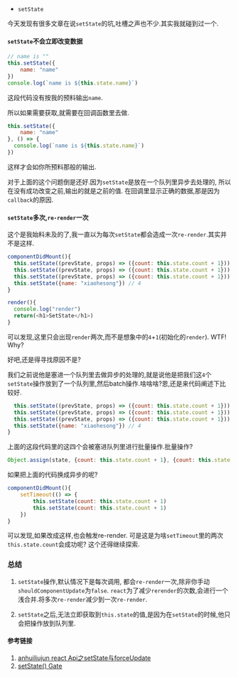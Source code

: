 - `setState`

今天发现有很多文章在说`setState`的坑,吐槽之声也不少.其实我就碰到过一个.
#### `setState`不会立即改变数据

```javascript
// name is ""
this.setState({
    name: "name"
})
console.log(`name is ${this.state.name}`)
```
这段代码没有按我的预料输出`name`.

所以如果需要获取,就需要在回调函数里去做.

```javascript
this.setState({
    name: "name"
}, () => {
  console.log(`name is ${this.state.name}`)
})
```
这样才会如你所预料那般的输出.

对于上面的这个问题倒是还好.因为`setState`是放在一个队列里异步去处理的, 所以在没有成功改变之前,输出的就是之前的值.
在回调里显示正确的数据,那是因为`callback`的原因.

#### `setState`多次,`re-render`一次

这个是我始料未及的了,我一直以为每次`setState`都会造成一次`re-render`.其实并不是这样.

```javascript
componentDidMount(){
  this.setState((prevState, props) => ({count: this.state.count + 1})) // 1
  this.setState((prevState, props) => ({count: this.state.count + 1})) // 2
  this.setState((prevState, props) => ({count: this.state.count + 1})) // 3
  this.setState({name: "xiaohesong"}) // 4
}

render(){
  console.log("render")
  return(<h1>SetState</h1>)
}
```
可以发现,这里只会出现`render`两次,而不是想象中的`4`+`1`(初始化的`render`).
WTF! Why?

好吧,还是得寻找原因不是?

我们之前说他是塞进一个队列里去做异步的处理的,就是说他是把我们这`4`个`setState`操作放到了一个队列里,然后batch操作.啥啥啥?恩,还是来代码阐述下比较好.

```javascript
  this.setState((prevState, props) => ({count: this.state.count + 1})) // 1
  this.setState((prevState, props) => ({count: this.state.count + 1})) // 2
  this.setState((prevState, props) => ({count: this.state.count + 1})) // 3
  this.setState({name: "xiaohesong"}) // 4
}
```
上面的这段代码里的这四个会被塞进队列里进行批量操作.批量操作?
```javascript
Object.assign(state, {count: this.state.count + 1}, {count: this.state.count + 1}, ..., {name: "xiaohesong"})
```

如果把上面的代码换成异步的呢?
```javascript
componentDidMount(){
    setTimeout(() => {
        this.setState(count: this.state.count + 1)
        this.setState(count: this.state.count + 1)
    })
}
```
可以发现,如果改成这样,也会触发re-render. 可是这是为啥`setTimeout`里的两次`this.state.count`会成功呢?
这个还得继续探索.


### 总结

1. `setState`操作,默认情况下是每次调用, 都会`re-render`一次,除非你手动`shouldComponentUpdate`为`false`.
`react`为了减少`rerender`的次数,会进行一个浅合并.将多次`re-render`减少到一次`re-render`.

2. `setState`之后,无法立即获取到`this.state`的值,是因为在`setState`的时候,他只会把操作放到队列里.


#### 参考链接
1. [anhuiliujun react Api之setState与forceUpdate](https://anhuiliujun.github.io/react/2016/12/03/react-setState-forceUpdate.html)
2. [setState() Gate](https://medium.com/javascript-scene/setstate-gate-abc10a9b2d82)
